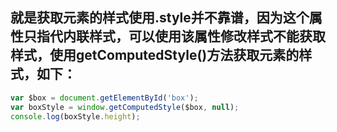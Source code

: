 ## 就是获取元素的样式使用.style并不靠谱，因为这个属性只指代内联样式，可以使用该属性修改样式不能获取样式，使用getComputedStyle()方法获取元素的样式，如下：
```javascript
var $box = document.getElementById('box');
var boxStyle = window.getComputedStyle($box, null);
console.log(boxStyle.height);
```
